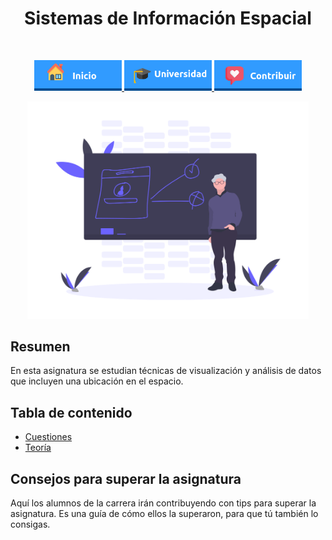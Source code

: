 <h1 align="center"> Sistemas de Información Espacial </h1> <br>
<p align="center">
          <a 		href="../../../README.md">
  <img alt="Inicio" title="Inicio" src="../../../imagenes/boton-inicio.png" width="140">
  </a>
      <a 		href="../../README.md">
  <img alt="Universidad" title="Universidad" src="../../../imagenes/boton-universidad.png" width="140">
  </a>
        <a 		href="../../../doc/CONTRIBUIR.md">
  <img alt="Contribuir" title="Contribuir" src="../../../imagenes/boton-contribuir.png" width="140">
  </a>
</p>
<p align="center">
    <img alt="Asignatura" title="Asignatura" src="../../../imagenes/asignatura.png" width="450">
</p>








## Resumen

En esta asignatura se estudian técnicas de visualización y análisis de datos que incluyen una ubicación en el espacio.



## Tabla de contenido

- [Cuestiones](Cuestiones)
- [Teoría](Teoría)



## Consejos para superar la asignatura

Aquí los alumnos de la carrera irán contribuyendo con tips para superar la asignatura. Es una guía de cómo ellos la superaron, para que tú también lo consigas. 


